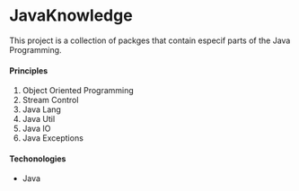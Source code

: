 # JavaKnowledge

This project is a collection of packges that contain especif parts of the Java Programming.

#### Principles

1. Object Oriented Programming
2. Stream Control
3. Java Lang
4. Java Util
5. Java IO
6. Java Exceptions

#### Techonologies

* Java
